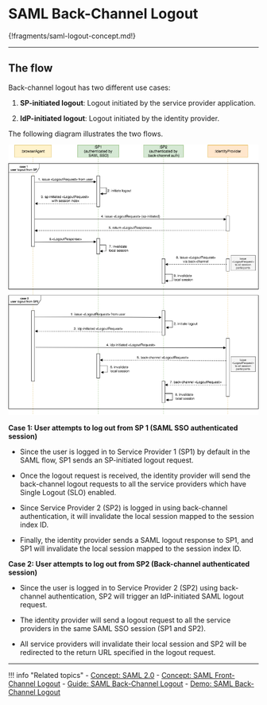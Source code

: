# SAML Back-Channel Logout

{!fragments/saml-logout-concept.md!}

---

## The flow

Back-channel logout has two different use cases:

1. **SP-initiated logout**: Logout initiated by the service provider application.

2. **IdP-initiated logout**: Logout initiated by the identity provider. 

The following diagram illustrates the two flows.

![SAML back-channel logout flow](../../../assets/img/concepts/saml-back-channel.png)

**Case 1: User attempts to log out from SP 1 (SAML SSO authenticated session)**

- Since the user is logged in to Service Provider 1 (SP1) by default in the SAML flow, SP1 sends an SP-initiated logout request.

- Once the logout request is received, the identity provider will send the back-channel logout requests to all the service providers which have Single Logout (SLO) enabled.

- Since Service Provider 2 (SP2) is logged in using back-channel authentication, it will invalidate the local session mapped to the session index ID.

- Finally, the identity provider sends a SAML logout response to SP1, and SP1 will invalidate the local session mapped to the session index ID.

**Case 2: User attempts to log out from SP2 (Back-channel authenticated session)**

- Since the user is logged in to Service Provider 2 (SP2) using back-channel authentication, SP2 will trigger an IdP-initiated SAML logout request.

- The identity provider will send a logout request to all the service providers in the same SAML SSO session (SP1 and SP2).

- All service providers will invalidate their local session and SP2 will be redirected to the return URL specified in the logout request.

---

!!! info "Related topics"
    - [Concept: SAML 2.0](../intro-saml)
    - [Concept: SAML Front-Channel Logout](../saml-front-channel)
    - [Guide: SAML Back-Channel Logout](../../../../guides/login/saml-back-channel-logout)
    - [Demo: SAML Back-Channel Logout](../../../../quick-starts/saml-back-channel-logout)


